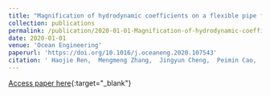 ```yaml
---
title: "Magnification of hydrodynamic coefficients on a flexible pipe fitted with helical strakes in oscillatory flows"
collection: publications
permalink: /publication/2020-01-01-Magnification-of-hydrodynamic-coefficients-on-a-flexible-pipe-fitted-with-helical-strakes-in-oscillatory-flows
date: 2020-01-01
venue: 'Ocean Engineering'
paperurl: 'https://doi.org/10.1016/j.oceaneng.2020.107543'
citation: ' Haojie Ren,  Mengmeng Zhang,  Jingyun Cheng,  Peimin Cao,  Yuwang Xu,  Shixiao Fu,  Chang Liu,  Yifan Wang (2020) &quot;Magnification of hydrodynamic coefficients on a flexible pipe fitted with helical strakes in oscillatory flows.&quot; <i>Ocean Engineering</i>. 210, 107543.'
---
```

[Access paper here](https://doi.org/10.1016/j.oceaneng.2020.107543){:target="_blank"}
